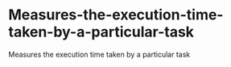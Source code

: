 # Measures-the-execution-time-taken-by-a-particular-task
Measures the execution time taken by a particular task
